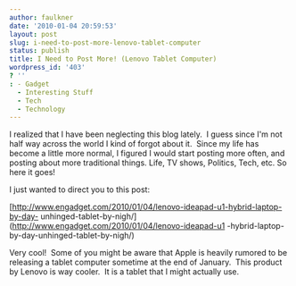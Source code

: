```yaml
---
author: faulkner
date: '2010-01-04 20:59:53'
layout: post
slug: i-need-to-post-more-lenovo-tablet-computer
status: publish
title: I Need to Post More! (Lenovo Tablet Computer)
wordpress_id: '403'
? ''
: - Gadget
  - Interesting Stuff
  - Tech
  - Technology
---
```


I realized that I have been neglecting this blog lately.  I guess since I'm
not half way across the world I kind of forgot about it.  Since my life has
become a little more normal, I figured I would start posting more often, and
posting about more traditional things. Life, TV shows, Politics, Tech, etc.
So here it goes!

I just wanted to direct you to this post:

[http://www.engadget.com/2010/01/04/lenovo-ideapad-u1-hybrid-laptop-by-day-
unhinged-tablet-by-nigh/](http://www.engadget.com/2010/01/04/lenovo-ideapad-u1
-hybrid-laptop-by-day-unhinged-tablet-by-nigh/)

Very cool!  Some of you might be aware that Apple is heavily rumored to be
releasing a tablet computer sometime at the end of January.  This product by
Lenovo is way cooler.  It is a tablet that I might actually use.

